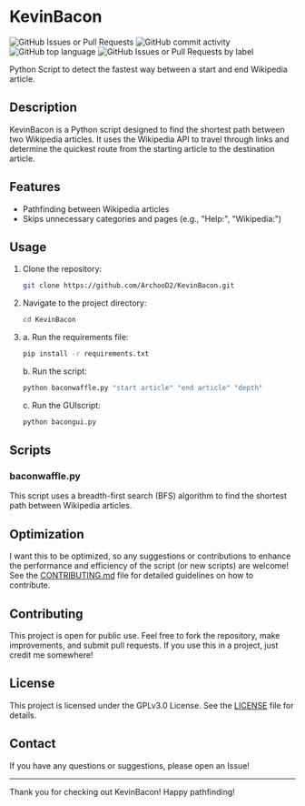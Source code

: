 # KevinBacon
![GitHub Issues or Pull Requests](https://img.shields.io/github/issues/ArchooD2/KevinBacon)
![GitHub commit activity](https://img.shields.io/github/commit-activity/w/ArchooD2/KevinBacon)
![GitHub top language](https://img.shields.io/github/languages/top/ArchooD2/KevinBacon)
![GitHub Issues or Pull Requests by label](https://img.shields.io/github/issues/ArchooD2/KevinBacon/good%20first%20issue)



Python Script to detect the fastest way between a start and end Wikipedia article.

## Description

KevinBacon is a Python script designed to find the shortest path between two Wikipedia articles. It uses the Wikipedia API to travel through links and determine the quickest route from the starting article to the destination article.

## Features

- Pathfinding between Wikipedia articles
- Skips unnecessary categories and pages (e.g., "Help:", "Wikipedia:")

## Usage

1. Clone the repository:
    ```sh
    git clone https://github.com/ArchooD2/KevinBacon.git
    ```
2. Navigate to the project directory:
    ```sh
    cd KevinBacon
    ```
3.
    a. Run the requirements file:
    ```sh
    pip install -r requirements.txt
    ```
    b. Run the script:
    ```sh
    python baconwaffle.py "start article" "end article" "depth"
    ```
   c. Run the GUIscript:
    ```sh
    python bacongui.py
    ```

## Scripts

### baconwaffle.py

This script uses a breadth-first search (BFS) algorithm to find the shortest path between Wikipedia articles.

## Optimization

I want this to be optimized, so any suggestions or contributions to enhance the performance and efficiency of the script (or new scripts) are welcome!
See the [CONTRIBUTING.md](CONTRIBUTING.md) file for detailed guidelines on how to contribute.

## Contributing

This project is open for public use. Feel free to fork the repository, make improvements, and submit pull requests. If you use this in a project, just credit me somewhere!

## License

This project is licensed under the GPLv3.0 License. See the [LICENSE](LICENSE) file for details.

## Contact

If you have any questions or suggestions, please open an Issue!

---

Thank you for checking out KevinBacon! Happy pathfinding!
